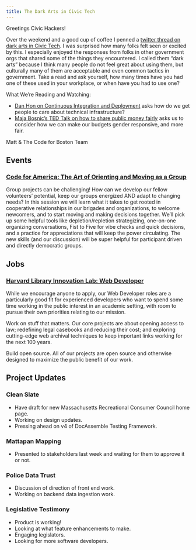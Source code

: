 ```yaml
---
title: The Dark Arts in Civic Tech
---
```

Greetings Civic Hackers!

Over the weekend and a good cup of coffee I penned a [twitter thread on dark arts in Civic Tech](https://twitter.com/mzagaja/status/1499048130490347525?s=21). I was surprised how many folks felt seen or excited by this. I especially enjoyed the responses from folks in other government orgs that shared some of the things they encountered. I called them “dark arts” because I think many people do not feel great about using them, but culturally many of them are acceptable and even common tactics in government. Take a read and ask yourself, how many times have you had one of these used in your workplace, or when have you had to use one?

What We’re Reading and Watching:

- [Dan Hon on Continuous Integration and Deployment](https://newsletter.danhon.com/archive/s11e11-but-what-is-certain-technology/) asks how do we get people to care about technical infrastructure?
- [Maja Bosnic’s TED Talk on how to share public money fairly](https://www.ted.com/talks/maja_bosnic_how_to_share_public_money_fairly) asks us to consider how we can make our budgets gender responsive, and more fair.

Matt & The Code for Boston Team

## Events
### [Code for America: The Art of Orienting and Moving as a Group](https://discourse.codeforamerica.org/t/workshop-the-art-of-orienting-building-relationships-and-moving-as-a-group/1251)
Group projects can be challenging! How can we develop our fellow volunteers’ potential, keep our groups energized AND adapt to changing needs? In this session we will learn what it takes to get rooted in cooperative relationships in our brigades and organizations, to welcome newcomers, and to start moving and making decisions together. We’ll pick up some helpful tools like depletion/repletion strategizing, one-on-one organizing conversations, Fist to Five for vibe checks and quick decisions, and a practice for appreciations that will keep the power circulating. The new skills (and our discussion) will be super helpful for participant driven and directly democratic groups.

## Jobs
### [Harvard Library Innovation Lab: Web Developer](https://lil.law.harvard.edu/jobs/)

While we encourage anyone to apply, our Web Developer roles are a particularly good fit for experienced developers who want to spend some time working in the public interest in an academic setting, with room to pursue their own priorities relating to our mission.

Work on stuff that matters. Our core projects are about opening access to law; redefining legal casebooks and reducing their cost; and exploring cutting-edge web archival techniques to keep important links working for the next 100 years.

Build open source. All of our projects are open source and otherwise designed to maximize the public benefit of our work.

## Project Updates
### Clean Slate
* Have draft for new Massachusetts Recreational Consumer Council home page.
* Working on design updates.
* Pressing ahead on v4 of DocAssemble Testing Framework.

### Mattapan Mapping
* Presented to stakeholders last week and waiting for them to approve it or not.

### Police Data Trust
* Discussion of direction of front end work.
* Working on backend data ingestion work.

### Legislative Testimony
* Product is working!
* Looking at what feature enhancements to make.
* Engaging legislators.
* Looking for more software developers.